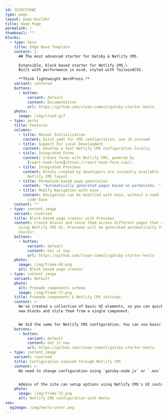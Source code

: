 ```yaml
---
id: JUJDCFVbWC
type: page
layout: page-builder
title: Home Page
permalink: /
thumbnail: ""
blocks:
  - type: hero
    title: Edge Base Template
    content: |-
      ## The most advanced starter for Gatsby & Netlify CMS.

      Extensible, block based starter for Netlify CMS.\
      Built with performance in mind, styled with TailwindCSS.

      **Think lightweight WordPress.**
    variant: centered
    buttons:
      - button:
          variant: default
          content: Documentation
          url: https://github.com/clean-commit/gatsby-starter-henlo
    photo:
      image: /img/cloud.gif
  - type: perks
    title: Features
    columns:
      - title: Manual Initialization
        content: Ditch yaml for CMS configuration, use JS instead
      - title: Support For Local Development
        content: Develop & test Netlify CMS configuration locally.
      - title: Integrated Forms
        content: Create forms with Netlify CMS, powered by
          [react-hook-form](https://react-hook-form.com/).
      - title: Integrated Previews
        content: Blocks created by developers are instantly available for previews from
          Netlify CMS layout
      - title: Permalink-based page generation
        content: "Automatically generated pages based on permalinks. "
      - title: Modify Navigation with ease
        content: Navigation can be modified with ease, without a need for changing the
          code base
    content: ""
  - type: content_image
    variant: reversed
    title: Block-based page creator with Previews
    content: Create blocks and reuse them across different pages that can be created
      using Netlify CMS UI. Previews will be generated automatically for all
      blocks!
    buttons:
      - button:
          variant: default
          content: Get it now
          url: https://github.com/clean-commit/gatsby-starter-henlo
    photo:
      image: /img/frame-69.png
      alt: Block based page creator
  - type: content_image
    variant: default
    photo:
      alt: Premade components schema
      image: /img/frame-77.png
    title: Premade components & Netlify CMS settings
    content: >-
      We've created a collection of basic UI elements, so you can quickly create
      new blocks and style them from a single component.


      We did the same for Netlify CMS configuration. You can use basic fields to create new blocks quicker then ever!
    buttons:
      - button:
          variant: default
          content: Get it now
          url: https://github.com/clean-commit/gatsby-starter-henlo
  - type: content_image
    variant: reversed
    title: Configuration exposed through Netlify CMS
    content: >-
      No need to change configuration using `gatsby-node.js` or `.env` files!


      Admins of the site can setup options using Netlify CMS's UI instead. This allows for reusable themes & templates
    photo:
      image: /img/frame-72.png
      alt: Netlify CMS configuration with Henlo
seo:
  ogimage: /img/henlo-cover.png
---
```

